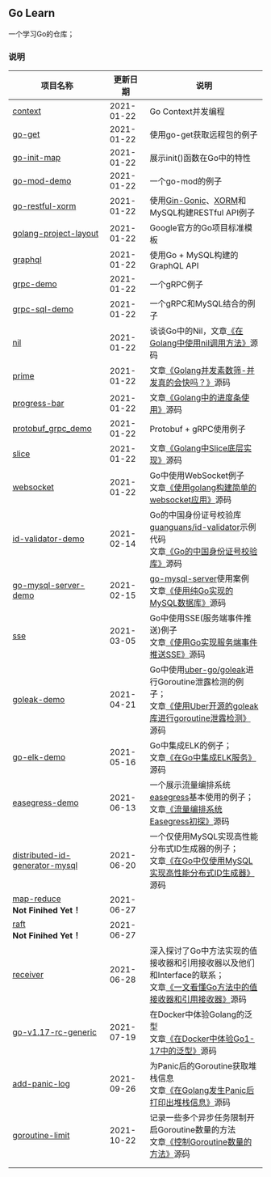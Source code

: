 ## Go Learn

一个学习Go的仓库；

### 说明

| **项目名称**                                                 | **更新日期** | **说明**                                                     |
| ------------------------------------------------------------ | ------------ | ------------------------------------------------------------ |
| [context](https://github.com/JasonkayZK/Go_Learn/tree/context) | 2021-01-22   | Go Context并发编程                                           |
| [go-get](https://github.com/JasonkayZK/Go_Learn/tree/go-get) | 2021-01-22   | 使用go-get获取远程包的例子                                   |
| [go-init-map](https://github.com/JasonkayZK/Go_Learn/tree/go-init-map) | 2021-01-22   | 展示init()函数在Go中的特性                                   |
| [go-mod-demo](https://github.com/JasonkayZK/Go_Learn/tree/go-mod-demo) | 2021-01-22   | 一个go-mod的例子                                             |
| [go-restful-xorm](https://github.com/JasonkayZK/Go_Learn/tree/go-restful-xorm) | 2021-01-22   | 使用[Gin-Gonic](https://github.com/gin-gonic/gin)、[XORM](https://github.com/go-xorm/xorm)和MySQL构建RESTful API例子 |
| [golang-project-layout](https://github.com/JasonkayZK/Go_Learn/tree/golang-project-layout) | 2021-01-22   | Google官方的Go项目标准模板                                   |
| [graphql](https://github.com/JasonkayZK/Go_Learn/tree/graphql) | 2021-01-22   | 使用Go + MySQL构建的GraphQL API                              |
| [grpc-demo](https://github.com/JasonkayZK/Go_Learn/tree/grpc-demo) | 2021-01-22   | 一个gRPC例子                                                 |
| [grpc-sql-demo](https://github.com/JasonkayZK/Go_Learn/tree/grpc-sql-demo) | 2021-01-22   | 一个gRPC和MySQL结合的例子                                    |
| [nil](https://github.com/JasonkayZK/Go_Learn/tree/nil)       | 2021-01-22   | 谈谈Go中的Nil，文章[《在Golang中使用nil调用方法》](https://jasonkayzk.github.io/2020/09/23/%E5%9C%A8Golang%E4%B8%AD%E4%BD%BF%E7%94%A8nil%E8%B0%83%E7%94%A8%E6%96%B9%E6%B3%95/)源码 |
| [prime](https://github.com/JasonkayZK/Go_Learn/tree/prime)   | 2021-01-22   | 文章[《Golang并发素数筛-并发真的会快吗？》](https://jasonkayzk.github.io/2020/06/25/golang%E5%B9%B6%E5%8F%91%E7%B4%A0%E6%95%B0%E7%AD%9B-%E5%B9%B6%E5%8F%91%E7%9C%9F%E7%9A%84%E4%BC%9A%E5%BF%AB%E5%90%97%EF%BC%9F/)源码 |
| [progress-bar](https://github.com/JasonkayZK/Go_Learn/tree/progress-bar) | 2021-01-22   | 文章[《Golang中的进度条使用》](https://jasonkayzk.github.io/2020/09/29/Golang中的进度条使用/)源码 |
| [protobuf_grpc_demo](https://github.com/JasonkayZK/Go_Learn/tree/protobuf_grpc_demo) | 2021-01-22   | Protobuf + gRPC使用例子                                      |
| [slice](https://github.com/JasonkayZK/Go_Learn/tree/slice)   | 2021-01-22   | 文章[《Golang中Slice底层实现》](https://jasonkayzk.github.io/2020/10/04/%E3%80%90%E8%BD%AC%E3%80%91Golang%E4%B8%ADSlice%E5%BA%95%E5%B1%82%E5%AE%9E%E7%8E%B0/)源码 |
| [websocket](https://github.com/JasonkayZK/Go_Learn/tree/websocket) | 2021-01-22   | Go中使用WebSocket例子<br />文章[《使用golang构建简单的websocket应用》](https://jasonkayzk.github.io/2020/10/28/使用golang构建简单的websocket应用/)源码 |
| [id-validator-demo](https://github.com/JasonkayZK/Go_Learn/tree/id-validator-demo) | 2021-02-14   | Go的中国身份证号校验库[guanguans/id-validator](https://github.com/guanguans/id-validator)示例代码<br />文章[《Go的中国身份证号校验库》](https://jasonkayzk.github.io/2021/02/14/Go的中国身份证号校验库/)源码 |
| [go-mysql-server-demo](https://github.com/JasonkayZK/Go_Learn/tree/go-mysql-server-demo) | 2021-02-15   | [go-mysql-server](https://github.com/dolthub/go-mysql-server)使用案例<br />文章[《使用纯Go实现的MySQL数据库》](https://jasonkayzk.github.io/2021/02/14/使用纯Go实现的MySQL数据库/)源码 |
| [sse](https://github.com/JasonkayZK/Go_Learn/tree/sse)       | 2021-03-05   | Go中使用SSE(服务端事件推送)例子<br />文章[《使用Go实现服务端事件推送SSE》](https://jasonkayzk.github.io/2021/03/05/使用Go实现服务端事件推送SSE/)源码 |
| [goleak-demo](https://github.com/JasonkayZK/Go_Learn/tree/goleak-demo) | 2021-04-21   | Go中使用[uber-go/goleak](https://github.com/uber-go/goleak)进行Goroutine泄露检测的例子；<br />文章[《使用Uber开源的goleak库进行goroutine泄露检测》](https://jasonkayzk.github.io/2021/04/21/使用Uber开源的goleak库进行goroutine泄露检测/)源码 |
| [go-elk-demo](https://github.com/JasonkayZK/Go_Learn/tree/go-elk-demo) | 2021-05-16   | Go中集成ELK的例子；<br />文章[《在Go中集成ELK服务》](https://jasonkayzk.github.io/2021/05/16/在Go中集成ELK服务/)源码 |
| [easegress-demo](https://github.com/JasonkayZK/Go_Learn/tree/easegress-demo) | 2021-06-13   | 一个展示流量编排系统[easegress](https://github.com/megaease/easegress)基本使用的例子；<br />文章[《流量编排系统Easegress初探》](https://jasonkayzk.github.io/2021/06/13/流量编排系统Easegress初探/)源码 |
| [distributed-id-generator-mysql](https://github.com/JasonkayZK/Go_Learn/tree/distributed-id-generator-mysql) | 2021-06-20   | 一个仅使用MySQL实现高性能分布式ID生成器的例子；<br />文章[《在Go中仅使用MySQL实现高性能分布式ID生成器》](https://jasonkayzk.github.io/2021/06/20/在Go中仅使用MySQL实现高性能分布式ID生成器/)源码 |
| [map-reduce](https://github.com/JasonkayZK/Go_Learn/tree/map-reduce) <br />**Not Finihed Yet！** | 2021-06-27   |                                                              |
| [raft](https://github.com/JasonkayZK/Go_Learn/tree/raft) <br />**Not Finihed Yet！** | 2021-06-27   |                                                              |
| [receiver](https://github.com/JasonkayZK/Go_Learn/tree/receiver) | 2021-06-28   | 深入探讨了Go中方法实现的值接收器和引用接收器以及他们和Interface的联系；<br />文章[《一文看懂Go方法中的值接收器和引用接收器》](https://jasonkayzk.github.io/2021/06/28/一文看懂Go方法中的值接收器和引用接收器/)源码 |
| [go-v1.17-rc-generic](https://github.com/JasonkayZK/Go_Learn/tree/go-v1.17-rc-generic) | 2021-07-19   | 在Docker中体验Golang的泛型<br />文章[《在Docker中体验Go1-17中的泛型》](https://jasonkayzk.github.io/2021/07/05/在Docker中体验Go1-17中的泛型/)源码 |
| [add-panic-log](https://github.com/JasonkayZK/Go_Learn/tree/add-panic-log) | 2021-09-26   | 为Panic后的Goroutine获取堆栈信息<br />文章[《在Golang发生Panic后打印出堆栈信息》](https://jasonkayzk.github.io/2021/09/26/%E5%9C%A8Golang%E5%8F%91%E7%94%9FPanic%E5%90%8E%E6%89%93%E5%8D%B0%E5%87%BA%E5%A0%86%E6%A0%88%E4%BF%A1%E6%81%AF/)源码 |
| [goroutine-limit](https://github.com/JasonkayZK/Go_Learn/tree/goroutine-limit) | 2021-10-22   | 记录一些多个异步任务限制开启Goroutine数量的方法<br />文章[《控制Goroutine数量的方法》](https://jasonkayzk.github.io/2021/10/22/控制Goroutine数量的方法/)源码 |
|                                                              |              |                                                              |
|                                                              |              |                                                              |
